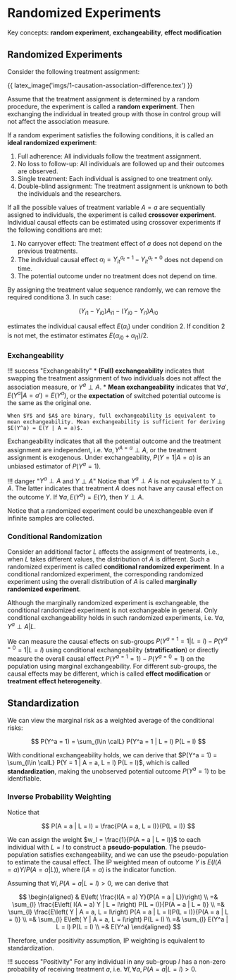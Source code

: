 # Randomized Experiments

Key concepts: **random experiment**, **exchangeability**, **effect modification**

## Randomized Experiments

Consider the following treatment assignment:

{{ latex_image('imgs/1-causation-association-difference.tex') }}

Assume that the treatment assignment is determined by a random procedure, the experiment is called a **random experiment**. Then exchanging the individual in treated group with those in control group will not affect the association measure.

If a random experiment satisfies the following conditions, it is called an **ideal randomized experiment**:

1. Full adherence: All individuals follow the treatment assignment.
2. No loss to follow-up: All individuals are followed up and their outcomes are observed.
3. Single treatment: Each individual is assigned to one treatment only.
4. Double-blind assignment: The treatment assignment is unknown to both the individuals and the researchers.

If all the possible values of treatment variable $A = a$ are sequentially assigned to individuals, the experiment is called **crossover experiment**. Individual causal effects can be estimated using crossover experiments if the following conditions are met:

1. No carryover effect: The treatment effect of $a$ does not depend on the previous treatments.
2. The individual causal effect $\alpha_i = Y^{a_t = 1}_{it} - Y^{a_t = 0}_{it}$ does not depend on time.
3. The potential outcome under no treatment does not depend on time.

By assigning the treatment value sequence randomly, we can remove the required conditiona 3. In such case:

$$
(Y_{i1} - Y_{i0})A_{i1} - (Y_{i0} - Y_{i1})A_{i0}
$$

estimates the individual causal effect $E(\alpha_i)$ under condition 2. If condition 2 is not met, the estimator estimates $E(\alpha_{i0} + \alpha_{i1}) / 2$.

### Exchangeability

!!! success "Exchangeability"
    * **(Full) exchangeability** indicates that swapping the treatment assignment of two individuals does not affect the association measure, or $Y^a \perp A$.
    * **Mean exchangeability** indicates that $\forall a', E(Y^a | A = a') = E(Y^a)$, or the **expectation** of switched potential outcome is the same as the original one.

    When $Y$ and $A$ are binary, full exchangeability is equivalent to mean exchangeability. Mean exchangeability is sufficient for deriving $E(Y^a) = E(Y | A = a)$.

Exchangeability indicates that all the potential outcome and the treatment assignment are independent, i.e. $\forall a, Y^{A = a} \perp A$, or the treatment assignment is exogenous. Under exchangeability, $P(Y = 1 | A = a)$ is an unbiased estimator of $P(Y^{a} = 1)$.

!!! danger "$Y^a\perp A$ and $Y\perp A$"
    Notice that $Y^a \perp A$ is not equivalent to $Y \perp A$. The latter indicates that treatment $A$ does not have any causal effect on the outcome $Y$. If $\forall a, E(Y^a) = E(Y)$, then $Y\perp A$.

Notice that a randomized experiment could be unexchangeable even if infinite samples are collected.

### Conditional Randomization

Consider an additional factor $L$ affects the assignment of treatments, i.e., when $L$ takes different values, the distribution of $A$ is different. Such a randomized experiment is called **conditional randomized experiment**. In a conditional randomized experiment, the corresponding randomized experiment using the overall distribution of $A$ is called **marginally randomized experiment**.

Although the marginally randomized experiment is exchangeable, the conditional randomized experiment is not exchangeable in general. Only conditional exchangeability holds in such randomized experiments, i.e. $\forall a, Y^a \perp A | L$.

We can measure the causal effects on sub-groups $P(Y^{a = 1} = 1 | L = l) - P(Y^{a = 0} = 1 | L = l)$ using conditional exchangeability (**stratification**) or directly measure the overall causal effect $P(Y^{a = 1} = 1) - P(Y^{a = 0} = 1)$ on the population using marginal exchangeability. For different sub-groups, the causal effects may be different, which is called **effect modification** or **treatment effect heterogeneity**.

## Standardization

We can view the marginal risk as a weighted average of the conditional risks:

$$
P(Y^a = 1) = \sum_{l\in \calL} P(Y^a = 1 | L = l) P(L = l)
$$

With conditional exchangeability holds, we can derive that $P(Y^a = 1) = \sum_{l\in \calL} P(Y = 1 | A = a, L = l) P(L = l)$, which is called **standardization**, making the unobserved potential outcome $P(Y^a = 1)$ to be identifiable.

### Inverse Probability Weighting

Notice that

$$
P(A = a | L = l) = \frac{P(A = a, L = l)}{P(L = l)}
$$

We can assign the weight $w_l = \frac{1}{P(A = a | L = l)}$ to each individual with $L = l$ to construct a **pseudo-population**. The pseudo-population satisfies exchangeability, and we can use the pseudo-population to estimate the causal effect. The IP weighted mean of outcome $Y$ is $E\left( I(A = a) Y / P(A = a | L)\right)$, where $I(A = a)$ is the indicator function.

Assuming that $\forall l, P(A = a | L = l) > 0$, we can derive that

$$
\begin{aligned}
    & E\left( \frac{I(A = a) Y}{P(A = a | L)}\right) \\
    =& \sum_{l} \frac{E\left( I(A = a) Y | L = l\right) P(L = l)}{P(A = a | L = l)} \\
    =& \sum_{l} \frac{E\left( Y | A = a, L = l\right) P(A = a | L = l)P(L = l)}{P(A = a | L = l)} \\
    =& \sum_{l} E\left( Y | A = a, L = l\right) P(L = l) \\
    =& \sum_{l} E(Y^a | L = l) P(L = l) \\
    =& E(Y^a)
\end{aligned}
$$

Therefore, under positivity assumption, IP weighting is equivalent to standardization.

!!! success "Positivity"
    For any individual in any sub-group $l$ has a non-zero probability of receiving treatment $a$, i.e. $\forall l, \forall a, P(A = a | L = l) > 0$.
